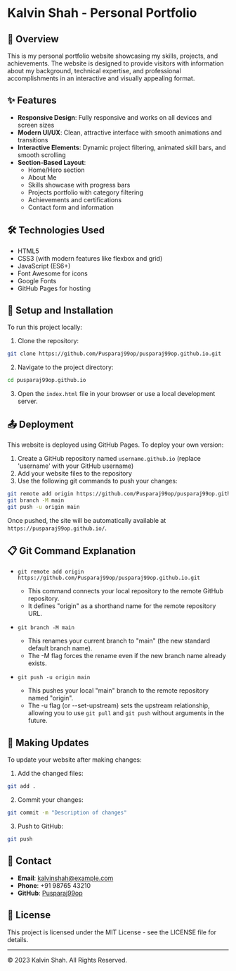 # Kalvin Shah - Personal Portfolio

## 🚀 Overview
This is my personal portfolio website showcasing my skills, projects, and achievements. The website is designed to provide visitors with information about my background, technical expertise, and professional accomplishments in an interactive and visually appealing format.

## ✨ Features
- **Responsive Design**: Fully responsive and works on all devices and screen sizes
- **Modern UI/UX**: Clean, attractive interface with smooth animations and transitions
- **Interactive Elements**: Dynamic project filtering, animated skill bars, and smooth scrolling
- **Section-Based Layout**:
  - Home/Hero section
  - About Me
  - Skills showcase with progress bars
  - Projects portfolio with category filtering
  - Achievements and certifications
  - Contact form and information

## 🛠️ Technologies Used
- HTML5
- CSS3 (with modern features like flexbox and grid)
- JavaScript (ES6+)
- Font Awesome for icons
- Google Fonts
- GitHub Pages for hosting

## 🔧 Setup and Installation
To run this project locally:

1. Clone the repository:
```bash
git clone https://github.com/Pusparaj99op/pusparaj99op.github.io.git
```

2. Navigate to the project directory:
```bash
cd pusparaj99op.github.io
```

3. Open the `index.html` file in your browser or use a local development server.

## 📤 Deployment
This website is deployed using GitHub Pages. To deploy your own version:

1. Create a GitHub repository named `username.github.io` (replace 'username' with your GitHub username)
2. Add your website files to the repository
3. Use the following git commands to push your changes:

```bash
git remote add origin https://github.com/Pusparaj99op/pusparaj99op.github.io.git
git branch -M main
git push -u origin main
```

Once pushed, the site will be automatically available at `https://pusparaj99op.github.io/`.

## 📋 Git Command Explanation
- `git remote add origin https://github.com/Pusparaj99op/pusparaj99op.github.io.git`
  - This command connects your local repository to the remote GitHub repository.
  - It defines "origin" as a shorthand name for the remote repository URL.

- `git branch -M main`
  - This renames your current branch to "main" (the new standard default branch name).
  - The -M flag forces the rename even if the new branch name already exists.

- `git push -u origin main`
  - This pushes your local "main" branch to the remote repository named "origin".
  - The -u flag (or --set-upstream) sets the upstream relationship, allowing you to use `git pull` and `git push` without arguments in the future.

## 🔄 Making Updates
To update your website after making changes:

1. Add the changed files:
```bash
git add .
```

2. Commit your changes:
```bash
git commit -m "Description of changes"
```

3. Push to GitHub:
```bash
git push
```

## 📱 Contact
- **Email**: kalvinshah@example.com
- **Phone**: +91 98765 43210
- **GitHub**: [Pusparaj99op](https://github.com/Pusparaj99op)

## 📜 License
This project is licensed under the MIT License - see the LICENSE file for details.

---

© 2023 Kalvin Shah. All Rights Reserved.
